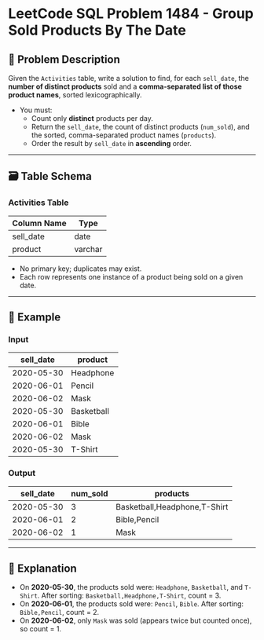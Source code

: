 # LeetCode SQL Problem 1484 - Group Sold Products By The Date

## 📘 Problem Description

Given the `Activities` table, write a solution to find, for each `sell_date`, the **number of distinct products** sold and a **comma-separated list of those product names**, sorted lexicographically.

- You must:
  - Count only **distinct** products per day.
  - Return the `sell_date`, the count of distinct products (`num_sold`), and the sorted, comma-separated product names (`products`).
  - Order the result by `sell_date` in **ascending** order.

---

## 🗃️ Table Schema

### Activities Table

| Column Name | Type    |
|-------------|---------|
| sell_date   | date    |
| product     | varchar |

- No primary key; duplicates may exist.
- Each row represents one instance of a product being sold on a given date.

---

## 🧪 Example

### Input

| sell_date  | product     |
|------------|-------------|
| 2020-05-30 | Headphone   |
| 2020-06-01 | Pencil      |
| 2020-06-02 | Mask        |
| 2020-05-30 | Basketball  |
| 2020-06-01 | Bible       |
| 2020-06-02 | Mask        |
| 2020-05-30 | T-Shirt     |

### Output

| sell_date  | num_sold | products                     |
|------------|----------|------------------------------|
| 2020-05-30 | 3        | Basketball,Headphone,T-Shirt |
| 2020-06-01 | 2        | Bible,Pencil                 |
| 2020-06-02 | 1        | Mask                         |

---

## 🧠 Explanation

- On **2020-05-30**, the products sold were: `Headphone`, `Basketball`, and `T-Shirt`. After sorting: `Basketball,Headphone,T-Shirt`, count = 3.
- On **2020-06-01**, the products sold were: `Pencil`, `Bible`. After sorting: `Bible,Pencil`, count = 2.
- On **2020-06-02**, only `Mask` was sold (appears twice but counted once), so count = 1.

